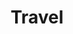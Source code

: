 ---
layout: travel
id: travel
title: Travel
nav: true
nav-order: 5
content-pages: true
intro: Your holiday shouldn’t start when you arrive at your hotel, it should begin when you check-in at the airport. Comfort starts here, with airport lounges catering to the most discerning of travellers, and offering luxury without bounds. In-flight, the service continues, with a range of great perks to make your journey as relaxed as possible. This is Swiss hospitality.

lounges:

  - id: geneva-lounge
    title: Geneva Lounge
    contents:
      - p: Feel pampered in the Geneva Lounge, for maximum comfort on your onward journey.
      - p: Kick back in the Geneva Lounge with personal service that always goes the extra mile. With the advantage of a short walk to your boarding gate, you’ll have plenty of time to enjoy a light meal before jetting off to your destination. If you’re on business, pop over to the E-Corner to catch up with your emails in peace. SWISS will happily cater to any needs you have.
    link: "#link"

classes:

  - id: business
    title: Business
    contents:
      - p: Award-winning Business Class service is designed around your comfort and your needs, where functionality meets opulence.
      - p: With extra baggage allowance, access to exclusive lounges and priority boarding, as a Business Class passenger you’ll be on your way in no time. On board you’ll enjoy a range of Swiss specialities, all made from fresh regional ingredients. For extra privacy, your neighbouring seat will remain vacant as you explore a host of quality magazines and newspapers.
    link: "#link"

  - id: economy
    title: Economy
    contents:
      - p: Economy doesn’t have to mean basic; with great SWISS hospitality, there’s no reason not to feel spoilt.
      - p: With easy check-in and comfortable seats with plenty of leg-room, there’s nothing to suggest you’re flying Economy. Included in each ticket price, a small snack or light meal with produce from Switzerland ensures great quality and authenticity. Economy still allows for plenty of comfort in-flight, and SWISS is determined to ensure a relaxed and pleasant journey.
    link: "#link"
---